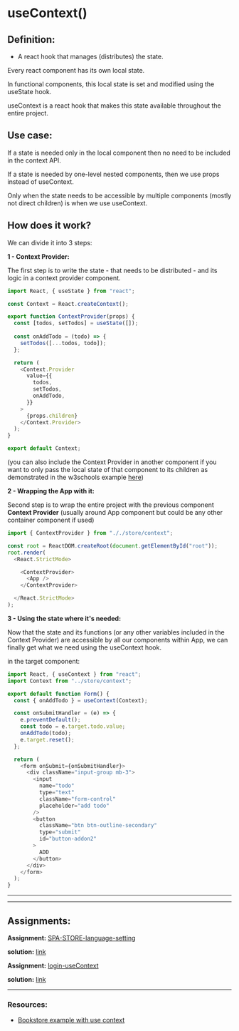 # useContext()

## Definition:

- A react hook that manages (distributes) the state.

Every react component has its own local state.

In functional components, this local state is set and modified using the useState hook.

useContext is a react hook that makes this state available throughout the entire project.

## Use case:

If a state is needed only in the local component then no need to be included in the context API.

If a state is needed by one-level nested components, then we use props instead of useContext.

Only when the state needs to be accessible by multiple components (mostly not direct children) is when we use useContext.

## How does it work?

We can divide it into 3 steps:

**1 - Context Provider:**

The first step is to write the state - that needs to be distributed - and its logic in a context provider component.

```js
import React, { useState } from "react";

const Context = React.createContext();

export function ContextProvider(props) {
  const [todos, setTodos] = useState([]);
  
  const onAddTodo = (todo) => {
    setTodos([...todos, todo]);
  };

  return (
    <Context.Provider
      value={{
        todos,
        setTodos,
        onAddTodo,
      }}
    >
      {props.children}
    </Context.Provider>
  );
}

export default Context;
```

(you can also include the Context Provider in another component if you want to only pass the local state of that component to its children as demonstrated in the w3schools example [here](https://www.w3schools.com/react/react_usecontext.asp))

**2 - Wrapping the App with it:**

Second step is to wrap the entire project with the previous component **Context Provider** (usually around App component but could be any other container component if used)


```js
import { ContextProvider } from "././store/context";

const root = ReactDOM.createRoot(document.getElementById("root"));
root.render(
  <React.StrictMode>

    <ContextProvider>
      <App />
    </ContextProvider>

  </React.StrictMode>
);
```

**3 - Using the state where it's needed:**

Now that the state and its functions (or any other variables included in the Context Provider) are accessible by all our components within App, we can finally get what we need using the useContext hook.

in the target component:

```js
import React, { useContext } from "react";
import Context from "../store/context";

export default function Form() {
  const { onAddTodo } = useContext(Context);

  const onSubmitHandler = (e) => {
    e.preventDefault();
    const todo = e.target.todo.value;
    onAddTodo(todo);
    e.target.reset();
  };

  return (
    <form onSubmit={onSubmitHandler}>
      <div className="input-group mb-3">
        <input
          name="todo"
          type="text"
          className="form-control"
          placeholder="add todo"
        />
        <button
          className="btn btn-outline-secondary"
          type="submit"
          id="button-addon2"
        >
          ADD
        </button>
      </div>
    </form>
  );
}
```


---

---

## Assignments:

**Assignment:** [SPA-STORE-language-setting](https://classroom.github.com/a/prpzJPZL)

**solution:** [link](https://github.com/FbW-E10/SPA-Assignments-Solutions/tree/main/7-Store/SPA-STORE-language-setting-solution)

**Assignment:** [login-useContext](https://classroom.github.com/a/QZz4ltuj)

**solution:** [link](https://github.com/FbW-E10/SPA-Assignments-Solutions/tree/main/7-Store/login-usecontext-solution)

---

### Resources:

- [Bookstore example with use context](https://www.robinwieruch.de/react-usecontext-hook/)

